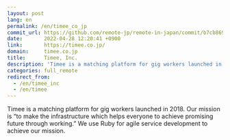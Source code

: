 ```yaml
---
layout: post
lang: en
permalink: /en/timee_co_jp
commit_url: https://github.com/remote-jp/remote-in-japan/commit/b7cb8697433eb8616d0fe6f366b40c99521e04a2
date:       2022-04-28 12:20:41 +0900
link:       https://timee.co.jp/
domain:     timee.co.jp
title:      Timee, Inc.
description: 'Timee is a matching platform for gig workers launched in 2018. Our mission is “to make the infrastructure which helps everyone to achieve promising future through working.” We use Ruby for agile service development to achieve our mission.'
categories: full_remote
redirect_from:
  - /en/timee_inc
  - /en/timee
---
```


<p>Timee is a matching platform for gig workers launched in 2018. Our mission is “to make the infrastructure which helps everyone to achieve promising future through working.” We use Ruby for agile service development to achieve our mission.</p>
